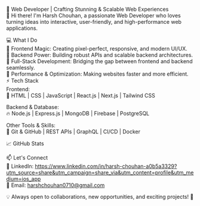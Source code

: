 🚀 Web Developer | Crafting Stunning & Scalable Web Experiences <br>
👋 Hi there! I'm Harsh Chouhan, a passionate Web Developer who loves turning ideas into interactive, user-friendly, and high-performance web applications.

💻 What I Do <br>
🔹 Frontend Magic: Creating pixel-perfect, responsive, and modern UI/UX.<br>
🔹 Backend Power: Building robust APIs and scalable backend architectures.  <br>
🔹 Full-Stack Development: Bridging the gap between frontend and backend seamlessly. <br>
🔹 Performance & Optimization: Making websites faster and more efficient. <br>
⚡ Tech Stack <br>
Frontend: <br>
🌟 HTML | CSS | JavaScript | React.js | Next.js | Tailwind CSS <br>

Backend & Database: <br>
🔥 Node.js | Express.js | MongoDB | Firebase | PostgreSQL <br>

Other Tools & Skills: <br>
🔧 Git & GitHub | REST APIs | GraphQL | CI/CD | Docker <br>

📈 GitHub Stats <br>


📫 Let's Connect <br>
💼 LinkedIn: https://www.linkedin.com/in/harsh-chouhan-a0b5a3329?utm_source=share&utm_campaign=share_via&utm_content=profile&utm_medium=ios_app <br>
📧 Email: harshchouhan0710@gmail.com <br>

💡 Always open to collaborations, new opportunities, and exciting projects! 🚀

